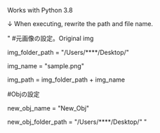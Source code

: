 Works with Python 3.8

↓ When executing, rewrite the path and file name.

"
#元画像の設定。Original img

img_folder_path = "/Users/****/Desktop/"

img_name = "sample.png"

img_path = img_folder_path + img_name


#Objの設定

new_obj_name = "New_Obj"

new_obj_folder_path = "/Users/****/Desktop/"
"
